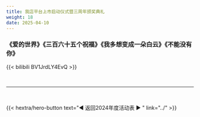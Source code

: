```yaml
---
title: 我店平台上市启动仪式暨三周年颁奖典礼
weight: 18
date: 2025-04-10
---
```


### 《爱的世界》《三百六十五个祝福》《我多想变成一朵白云》《不能没有你》

{{< bilibili BV1JrdLY4EvQ >}}

<br>
<hr>
<br>

{{< hextra/hero-button text="◀ 返回2024年度活动表 ▶ " link="../" >}}
